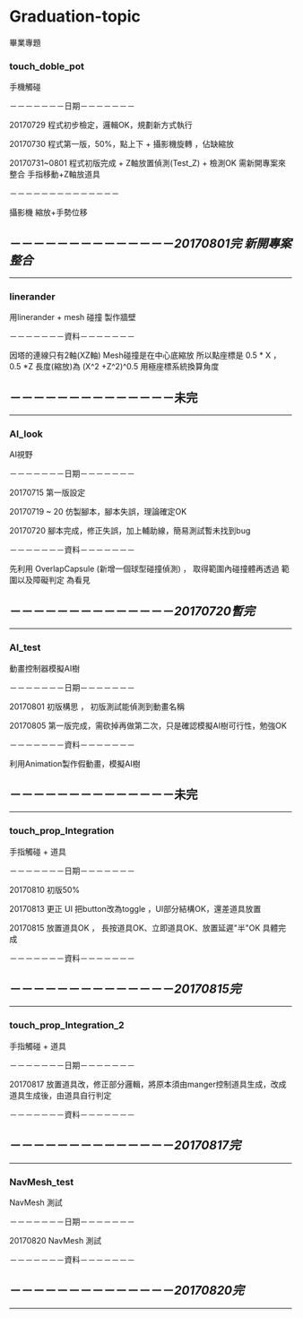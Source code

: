 # Graduation-topic
畢業專題

### touch_doble_pot
手機觸碰

－－－－－－－日期－－－－－－－

20170729 程式初步檢定，邏輯OK，規劃新方式執行

20170730 程式第一版，50%，點上下 + 攝影機旋轉 ，佔缺縮放

20170731~0801 程式初版完成 + Z軸放置偵測(Test_Z) + 檢測OK 需新開專案來整合 手指移動+Z軸放道具

－－－－－－－－－－－－－－

攝影機 縮放+手勢位移

## －－－－－－－－－－－－－－_**20170801完 新開專案整合**_
***

### linerander
用linerander + mesh 碰撞 製作牆壁

－－－－－－－資料－－－－－－－

因塔的連線只有2軸(XZ軸)
Mesh碰撞是在中心底縮放
所以點座標是
0.5 * X ， 0.5 *Z
長度(縮放)為 (X^2 +Z^2)^0.5
用極座標系統換算角度

## －－－－－－－－－－－－－－未完
***

### AI_look 
AI視野 

－－－－－－－日期－－－－－－－

20170715 第一版設定

20170719 ~ 20 仿製腳本，腳本失誤，理論確定OK

20170720 腳本完成，修正失誤，加上輔助線，簡易測試暫未找到bug

－－－－－－－資料－－－－－－－

先利用 OverlapCapsule (新增一個球型碰撞偵測) ， 取得範圍內碰撞體再透過 範圍以及障礙判定 為看見

## －－－－－－－－－－－－－－_**20170720暫完**_
***

### AI_test
動畫控制器模擬AI樹 

－－－－－－－日期－－－－－－－

20170801 初版構思 ， 初版測試能偵測到動畫名稱

20170805 第一版完成，需砍掉再做第二次，只是確認模擬AI樹可行性，勉強OK

－－－－－－－資料－－－－－－－

利用Animation製作假動畫，模擬AI樹

## －－－－－－－－－－－－－－未完
***

### touch_prop_Integration
手指觸碰 + 道具

－－－－－－－日期－－－－－－－

20170810 初版50%

20170813 更正 UI 把button改為toggle ，UI部分結構OK，還差道具放置

20170815 放置道具OK ， 長按道具OK、立即道具OK、放置延遲"半"OK 具體完成

－－－－－－－資料－－－－－－－



## －－－－－－－－－－－－－－_**20170815完**_
***

### touch_prop_Integration_2
手指觸碰 + 道具

－－－－－－－日期－－－－－－－

20170817 放置道具改，修正部分邏輯，將原本須由manger控制道具生成，改成道具生成後，由道具自行判定

－－－－－－－資料－－－－－－－



## －－－－－－－－－－－－－－_**20170817完**_
***

### NavMesh_test
NavMesh 測試

－－－－－－－日期－－－－－－－

20170820 NavMesh 測試

－－－－－－－資料－－－－－－－



## －－－－－－－－－－－－－－_**20170820完**_
***
